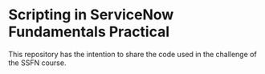 # Scripting in ServiceNow Fundamentals Practical

This repository has the intention to share the code used in the challenge of the SSFN course.
